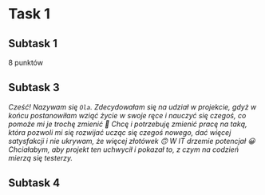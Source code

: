 # Task 1
## Subtask 1
8 punktów
## Subtask 3
*Cześć! Nazywam się ``Ola``. Zdecydowałam się na udział w projekcie, gdyż w końcu postanowiłam wziąć życie w swoje ręce i nauczyć się czegoś, co pomoże mi je trochę zmienić 🙂 Chcę i potrzebuję zmienić pracę na taką, która pozwoli mi się rozwijać ucząc się czegoś nowego, dać więcej satysfakcji i nie ukrywam, że więcej złotówek 🙃 W IT drzemie potencjał 😀 Chciałabym, aby projekt ten uchwycił i pokazał to, z czym na codzień mierzą się testerzy.*
## Subtask 4
